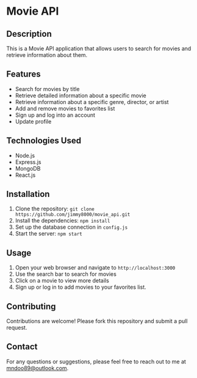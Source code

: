 # Movie API

## Description
This is a Movie API application that allows users to search for movies and retrieve information about them.

## Features
- Search for movies by title
- Retrieve detailed information about a specific movie
- Retrieve information about a specific genre, director, or artist
- Add and remove movies to favorites list
- Sign up and log into an account
- Update profile

## Technologies Used
- Node.js
- Express.js
- MongoDB
- React.js

## Installation
1. Clone the repository: `git clone https://github.com/jimmy8000/movie_api.git`
2. Install the dependencies: `npm install`
3. Set up the database connection in `config.js`
4. Start the server: `npm start`

## Usage
1. Open your web browser and navigate to `http://localhost:3000`
2. Use the search bar to search for movies
3. Click on a movie to view more details
4. Sign up or log in to add movies to your favorites list.

## Contributing
Contributions are welcome! Please fork this repository and submit a pull request.

## Contact
For any questions or suggestions, please feel free to reach out to me at mndoo89@outlook.com.
